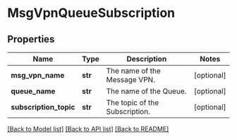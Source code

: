 # MsgVpnQueueSubscription

## Properties
Name | Type | Description | Notes
------------ | ------------- | ------------- | -------------
**msg_vpn_name** | **str** | The name of the Message VPN. | [optional] 
**queue_name** | **str** | The name of the Queue. | [optional] 
**subscription_topic** | **str** | The topic of the Subscription. | [optional] 

[[Back to Model list]](../README.md#documentation-for-models) [[Back to API list]](../README.md#documentation-for-api-endpoints) [[Back to README]](../README.md)


